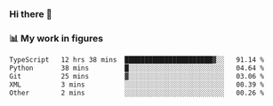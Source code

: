 ### Hi there 👋

### 📊 My work in figures

<!--START_SECTION:waka-->

```txt
TypeScript   12 hrs 38 mins  ██████████████████████▓░░   91.14 %
Python       38 mins         █░░░░░░░░░░░░░░░░░░░░░░░░   04.64 %
Git          25 mins         ▓░░░░░░░░░░░░░░░░░░░░░░░░   03.06 %
XML          3 mins          ░░░░░░░░░░░░░░░░░░░░░░░░░   00.39 %
Other        2 mins          ░░░░░░░░░░░░░░░░░░░░░░░░░   00.26 %
```

<!--END_SECTION:waka-->
